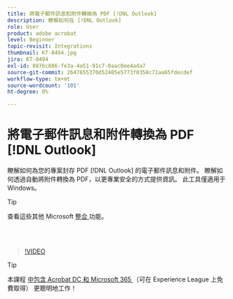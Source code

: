 ```yaml
---
title: 將電子郵件訊息和附件轉換為 PDF [!DNL Outlook]
description: 瞭解如何在 [!DNL Outlook]
role: User
product: adobe acrobat
level: Beginner
topic-revisit: Integrations
thumbnail: KT-8494.jpg
jira: KT-8494
exl-id: 8876c886-fe3a-4a51-91c7-0aac0ee4ada7
source-git-commit: 2b47655370d52405e5773f0358c71aa65fdecdef
workflow-type: tm+mt
source-wordcount: '101'
ht-degree: 0%

---
```


# 將電子郵件訊息和附件轉換為 PDF [!DNL Outlook]

瞭解如何為您的專案封存 PDF [!DNL Outlook] 的電子郵件訊息和附件。 瞭解如何透過自動將附件轉換為 PDF，以更專業安全的方式提供資訊。 此工具僅適用于 Windows。

>[!TIP]
>
>查看這些其他 Microsoft [ 整合 ](../integrate/integrate-overview.md#microsoft) 功能。

<br> 

>[!VIDEO](https://video.tv.adobe.com/v/336859?quality=12&learn=on&hidetitle=true)

>[!TIP]
>
>本課程 [ 中包含 Acrobat DC 和 Microsoft 365 ](https://experienceleague.adobe.com/?recommended=Acrobat-U-1-2021.microsoft365) （可在 Experience League 上免費取得） 更聰明地工作！
